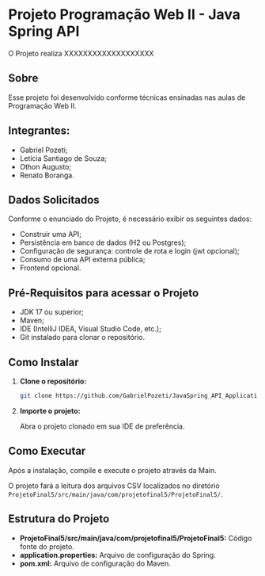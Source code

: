 # Projeto Programação Web II - Java Spring API

O Projeto realiza XXXXXXXXXXXXXXXXXXX


## Sobre

Esse projeto foi desenvolvido conforme técnicas ensinadas nas aulas de Programação Web II.

## Integrantes:
- Gabriel Pozeti;
- Letícia Santiago de Souza;
- Othon Augusto;
- Renato Boranga.


## Dados Solicitados

Conforme o enunciado do Projeto, é necessário exibir os seguintes dados:

- Construir uma API;
- Persistência em banco de dados (H2 ou Postgres);
- Configuração de segurança: controle de rota e login (jwt opcional);
- Consumo de uma API externa pública;
- Frontend opcional.

## Pré-Requisitos para acessar o Projeto

* JDK 17 ou superior;
* Maven;
* IDE (IntelliJ IDEA, Visual Studio Code, etc.);
* Git instalado para clonar o repositório.

## Como Instalar

1. **Clone o repositório:**
   ```bash
   git clone https://github.com/GabrielPozeti/JavaSpring_API_Application
   ```

2. **Importe o projeto:**

   Abra o projeto clonado em sua IDE de preferência.


## Como Executar

Após a instalação, compile e execute o projeto através da Main.

O projeto fará a leitura dos arquivos CSV localizados no diretório `ProjetoFinal5/src/main/java/com/projetofinal5/ProjetoFinal5/`.


## Estrutura do Projeto

* **ProjetoFinal5/src/main/java/com/projetofinal5/ProjetoFinal5:** Código fonte do projeto.
* **application.properties:** Arquivo de configuração do Spring.
* **pom.xml:** Arquivo de configuração do Maven.
